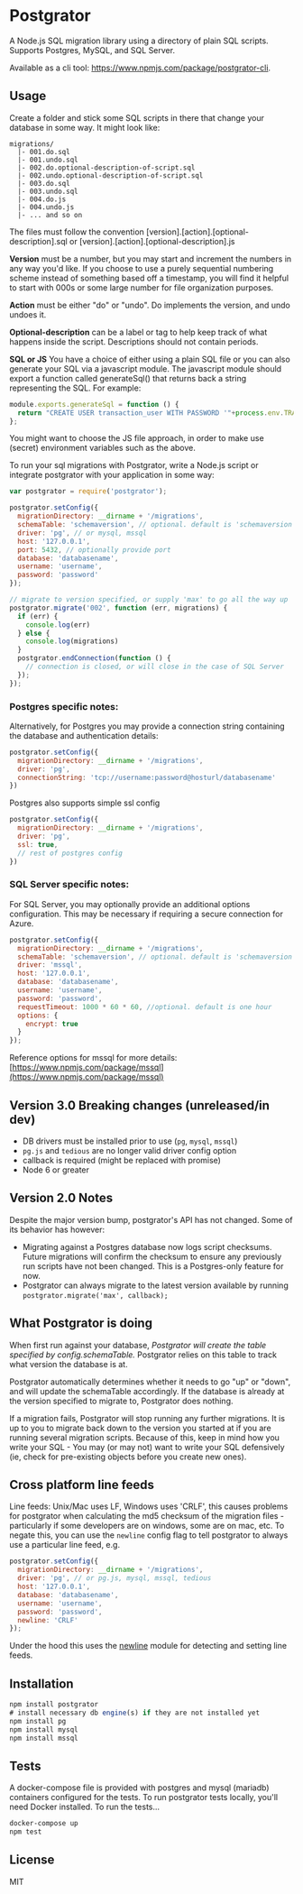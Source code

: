 # Postgrator

A Node.js SQL migration library using a directory of plain SQL scripts.
Supports Postgres, MySQL, and SQL Server.

Available as a cli tool: https://www.npmjs.com/package/postgrator-cli.

## Usage

Create a folder and stick some SQL scripts in there that change your database in some way. It might look like:

```
migrations/
  |- 001.do.sql
  |- 001.undo.sql
  |- 002.do.optional-description-of-script.sql
  |- 002.undo.optional-description-of-script.sql
  |- 003.do.sql
  |- 003.undo.sql
  |- 004.do.js
  |- 004.undo.js
  |- ... and so on
```

The files must follow the convention [version].[action].[optional-description].sql or  [version].[action].[optional-description].js

**Version** must be a number, but you may start and increment the numbers in any way you'd like.
If you choose to use a purely sequential numbering scheme instead of something based off a timestamp,
you will find it helpful to start with 000s or some large number for file organization purposes.

**Action** must be either "do" or "undo". Do implements the version, and undo undoes it.

**Optional-description** can be a label or tag to help keep track of what happens inside the script. Descriptions should not contain periods.

**SQL or JS**
You have a choice of either using a plain SQL file or you can also generate your SQL via a javascript module. The javascript module should export a function called generateSql() that returns back a string representing the SQL. For example:

```js
module.exports.generateSql = function () {
  return "CREATE USER transaction_user WITH PASSWORD '"+process.env.TRANSACTION_USER_PASSWORD+"'";
};
```

You might want to choose the JS file approach, in order to make use (secret) environment variables such as the above.

To run your sql migrations with Postgrator, write a Node.js script or integrate postgrator with your application in some way:

```js
var postgrator = require('postgrator');

postgrator.setConfig({
  migrationDirectory: __dirname + '/migrations',
  schemaTable: 'schemaversion', // optional. default is 'schemaversion'
  driver: 'pg', // or mysql, mssql
  host: '127.0.0.1',
  port: 5432, // optionally provide port
  database: 'databasename',
  username: 'username',
  password: 'password'
});

// migrate to version specified, or supply 'max' to go all the way up
postgrator.migrate('002', function (err, migrations) {
  if (err) {
    console.log(err)
  } else {
    console.log(migrations)
  }
  postgrator.endConnection(function () {
    // connection is closed, or will close in the case of SQL Server
  });
});
```


### Postgres specific notes:

Alternatively, for Postgres you may provide a connection string containing the database and authentication details:

```js
postgrator.setConfig({
  migrationDirectory: __dirname + '/migrations',
  driver: 'pg',
  connectionString: 'tcp://username:password@hosturl/databasename'
})
```

Postgres also supports simple ssl config
```js
postgrator.setConfig({
  migrationDirectory: __dirname + '/migrations',
  driver: 'pg',
  ssl: true,
  // rest of postgres config
})
```

### SQL Server specific notes:

For SQL Server, you may optionally provide an additional options configuration. This may be necessary if requiring a secure connection for Azure.

```js
postgrator.setConfig({
  migrationDirectory: __dirname + '/migrations',
  schemaTable: 'schemaversion', // optional. default is 'schemaversion'
  driver: 'mssql',
  host: '127.0.0.1',
  database: 'databasename',
  username: 'username',
  password: 'password',
  requestTimeout: 1000 * 60 * 60, //optional. default is one hour
  options: {
    encrypt: true
  }
});

```

Reference options for mssql for more details: [https://www.npmjs.com/package/mssql](https://www.npmjs.com/package/mssql)


## Version 3.0 Breaking changes (unreleased/in dev)

- DB drivers must be installed prior to use (`pg`, `mysql`, `mssql`)
- `pg.js` and `tedious` are no longer valid driver config option
- callback is required (might be replaced with promise)
- Node 6 or greater



## Version 2.0 Notes

Despite the major version bump, postgrator's API has not changed. Some of its behavior has however:

- Migrating against a Postgres database now logs script checksums. Future migrations will confirm the checksum to ensure any previously run scripts have not been changed. This is a Postgres-only feature for now.
- Postgrator can always migrate to the latest version available by running ```postgrator.migrate('max', callback);```



## What Postgrator is doing

When first run against your database, *Postgrator will create the table specified by config.schemaTable.* Postgrator relies on this table to track what version the database is at.

Postgrator automatically determines whether it needs to go "up" or "down", and will update the schemaTable accordingly. If the database is already at the version specified to migrate to, Postgrator does nothing.

If a migration fails, Postgrator will stop running any further migrations. It is up to you to migrate back down to the version you started at if you are running several migration scripts. Because of this, keep in mind how you write your SQL - You may (or may not) want to write your SQL defensively (ie, check for pre-existing objects before you create new ones).



## Cross platform line feeds

Line feeds: Unix/Mac uses LF, Windows uses 'CRLF', this causes problems for postgrator when calculating the md5 checksum of the migration files - particularly if some developers are on windows, some are on mac, etc. To negate this, you can use the `newline` config flag to tell postgrator to always use a particular line feed, e.g.

```js
postgrator.setConfig({
  migrationDirectory: __dirname + '/migrations',
  driver: 'pg', // or pg.js, mysql, mssql, tedious
  host: '127.0.0.1',
  database: 'databasename',
  username: 'username',
  password: 'password',
  newline: 'CRLF'
});
```

Under the hood this uses the [newline](www.npmjs.com/package/newline) module for detecting and setting line feeds.



## Installation

```js
npm install postgrator
# install necessary db engine(s) if they are not installed yet
npm install pg
npm install mysql
npm install mssql
```


## Tests

A docker-compose file is provided with postgres and mysql (mariadb) containers configured for the tests.
To run postgrator tests locally, you'll need Docker installed. To run the tests...

```sh
docker-compose up
npm test
```

## License

MIT
